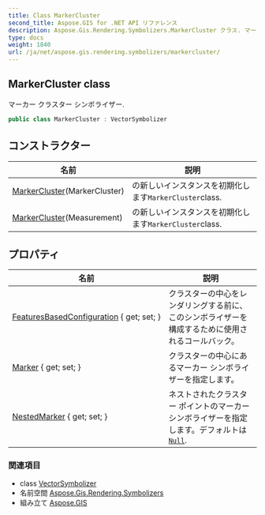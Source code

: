 ```yaml
---
title: Class MarkerCluster
second_title: Aspose.GIS for .NET API リファレンス
description: Aspose.Gis.Rendering.Symbolizers.MarkerCluster クラス. マーカー クラスター シンボライザー.
type: docs
weight: 1840
url: /ja/net/aspose.gis.rendering.symbolizers/markercluster/
---
```

## MarkerCluster class

マーカー クラスター シンボライザー.

```csharp
public class MarkerCluster : VectorSymbolizer
```

## コンストラクター

| 名前 | 説明 |
| --- | --- |
| [MarkerCluster](markercluster/#constructor_1)(MarkerCluster) | の新しいインスタンスを初期化します`MarkerCluster`class. |
| [MarkerCluster](markercluster/#constructor)(Measurement) | の新しいインスタンスを初期化します`MarkerCluster`class. |

## プロパティ

| 名前 | 説明 |
| --- | --- |
| [FeaturesBasedConfiguration](../../aspose.gis.rendering.symbolizers/markercluster/featuresbasedconfiguration/) { get; set; } | クラスターの中心をレンダリングする前に、このシンボライザーを構成するために使用されるコールバック。 |
| [Marker](../../aspose.gis.rendering.symbolizers/markercluster/marker/) { get; set; } | クラスターの中心にあるマーカー シンボライザーを指定します。 |
| [NestedMarker](../../aspose.gis.rendering.symbolizers/markercluster/nestedmarker/) { get; set; } | ネストされたクラスター ポイントのマーカー シンボライザーを指定します。デフォルトは[`Null`](../vectorsymbolizer/null/). |

### 関連項目

* class [VectorSymbolizer](../vectorsymbolizer/)
* 名前空間 [Aspose.Gis.Rendering.Symbolizers](../../aspose.gis.rendering.symbolizers/)
* 組み立て [Aspose.GIS](../../)


